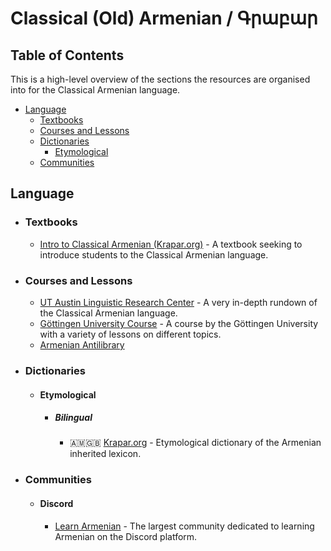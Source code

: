 # Classical (Old) Armenian / Գրաբար

## Table of Contents

This is a high-level overview of the sections the resources are organised into for the Classical Armenian language.

- [Language](#language)
  - [Textbooks](#textbooks)
  - [Courses and Lessons](#courses-and-lessons)
  - [Dictionaries](#dictionaries)
    - [Etymological](#etymological)
  - [Communities](#communities)

## Language

- ### Textbooks

  - [Intro to Classical Armenian (Krapar.org)](https://krapar.org/docs/00/Intro_to_Classical_Armenian.pdf) - A textbook seeking to introduce students to the Classical Armenian language.

- ### Courses and Lessons

  - [UT Austin Linguistic Research Center](https://lrc.la.utexas.edu/eieol_toc/armol) - A very in-depth rundown of the Classical Armenian language.
  - [Göttingen University Course](https://spw.uni-goettingen.de/projects/aig/lng-xcl.html) - A course by the Göttingen University with a variety of lessons on different topics.
  - [Armenian Antilibrary](https://www.armenianantilibrary.com/2021/06/learn-classical-armenian.html)

- ### Dictionaries

  - #### Etymological

    - ##### Bilingual

      - 🇦🇲🇬🇧 [Krapar.org](https://krapar.org/docs/00/Etymological_Dictionary.pdf) - Etymological dictionary of the Armenian inherited lexicon.

- ### Communities

  - #### Discord

    - [Learn Armenian](https://discord.gg/xwgAysRrZU) - The largest community dedicated to learning Armenian on the Discord platform.